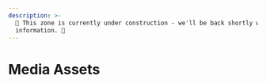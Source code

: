 ```yaml
---
description: >-
  🚧 This zone is currently under construction - we'll be back shortly with more
  information. 🚧
---
```


# Media Assets

